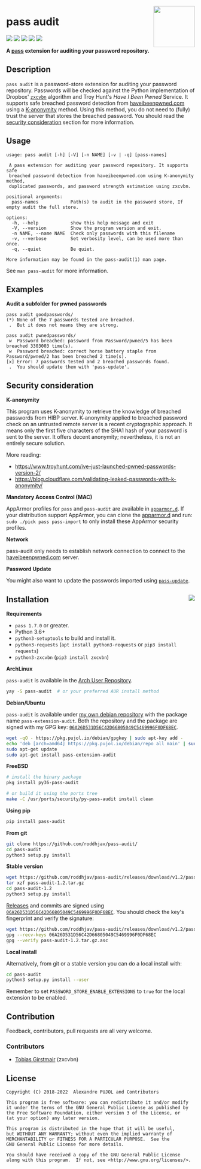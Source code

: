 [<img src="https://gitlab.com/uploads/-/system/project/avatar/6507456/logo.png" align="right" height="110"/>][github-link]

# pass audit

[![][travis]][travis-link] [![][gitlab]][gitlab-link] [![][coverage]][coverage-link] [![][quality]][quality-link] [![
][release]][release-link]

**A [pass] extension for auditing your password repository.**


## Description
`pass audit` is a password-store extension for auditing your password repository.
Passwords will be checked against the Python implementation of Dropbox'
[`zxcvbn`][zxcvbn] algorithm and Troy Hunt's *Have I Been Pwned* Service.
It supports safe breached password detection from [haveibeenpwned.com][HIBP]
using a [K-anonymity][Kanonymity] method. Using this method, you do not need to
(fully) trust the server that stores the breached password. You should read the
[security consideration](#security-consideration) section for more information.


## Usage

```
usage: pass audit [-h] [-V] [-n NAME] [-v | -q] [pass-names]

 A pass extension for auditing your password repository. It supports safe
 breached password detection from haveibeenpwned.com using K-anonymity method,
 duplicated passwords, and password strength estimation using zxcvbn.

positional arguments:
  pass-names            Path(s) to audit in the password store, If empty audit the full store.

options:
  -h, --help            show this help message and exit
  -V, --version         Show the program version and exit.
  -n NAME, --name NAME  Check only passwords with this filename
  -v, --verbose         Set verbosity level, can be used more than once.
  -q, --quiet           Be quiet.

More information may be found in the pass-audit(1) man page.
```

See `man pass-audit` for more information.


## Examples

**Audit a subfolder for pwned passwords**
```
pass audit goodpasswords/
(*) None of the 7 passwords tested are breached.
 .  But it does not means they are strong.
```

```
pass audit pwnedpasswords/
 w  Password breached: password from Password/pwned/5 has been breached 3303003 time(s).
 w  Password breached: correct horse battery staple from Password/pwned/2 has been breached 2 time(s).
[x] Error: 7 passwords tested and 2 breached passwords found.
 .  You should update them with 'pass-update'.
```


## Security consideration

**K-anonymity**

This program uses K-anonymity to retrieve the knowledge of breached passwords
from HIBP server. K-anonymity applied to breached password check on an untrusted
remote server is a recent cryptographic approach. It means only the first five
characters of the SHA1 hash of your password is sent to the server. It offers
decent anonymity; nevertheless, it is not an entirely secure solution.

More reading:
* https://www.troyhunt.com/ive-just-launched-pwned-passwords-version-2/
* https://blog.cloudflare.com/validating-leaked-passwords-with-k-anonymity/

**Mandatory Access Control (MAC)**

AppArmor profiles for `pass` and `pass-audit` are available in 
[`apparmor.d`][apparmor.d]. If your distribution support AppArmor, you can
clone the [apparmor.d] and run: `sudo ./pick pass pass-import` to only install
these AppArmor security profiles.

**Network**

pass-audit only needs to establish network connection to connect to the
[haveibeenpwned.com][HIBP] server.

**Password Update**

You might also want to update the passwords imported using [`pass-update`][update].


## Installation [<img src="https://repology.org/badge/vertical-allrepos/pass-audit.svg" align="right">][repology-link]

**Requirements**
* `pass 1.7.0` or greater.
* Python 3.6+
* `python3-setuptools` to build and install it.
* `python3-requests` (`apt install python3-requests` or `pip3 install requests`)
* `python3-zxcvbn` (`pip3 install zxcvbn`)

**ArchLinux**

`pass-audit` is available in the [Arch User Repository][aur].
```sh
yay -S pass-audit  # or your preferred AUR install method
```

**Debian/Ubuntu**

`pass-audit` is available under [my own debian repository][repo] with the package name
`pass-extension-audit`. Both the repository and the package are signed with
my GPG key: [`06A26D531D56C42D66805049C5469996F0DF68EC`][keys].
```sh
wget -qO - https://pkg.pujol.io/debian/gpgkey | sudo apt-key add -
echo 'deb [arch=amd64] https://pkg.pujol.io/debian/repo all main' | sudo tee /etc/apt/sources.list.d/pkg.pujol.io.list
sudo apt-get update
sudo apt-get install pass-extension-audit
```

**FreeBSD**
```sh
# install the binary package
pkg install py36-pass-audit

# or build it using the ports tree
make -C /usr/ports/security/py-pass-audit install clean
```

**Using pip**
```sh
pip install pass-audit
```

**From git**
```sh
git clone https://github.com/roddhjav/pass-audit/
cd pass-audit
python3 setup.py install
```

**Stable version**
```sh
wget https://github.com/roddhjav/pass-audit/releases/download/v1.2/pass-audit-1.2.tar.gz
tar xzf pass-audit-1.2.tar.gz
cd pass-audit-1.2
python3 setup.py install
```

[Releases][releases] and commits are signed using [`06A26D531D56C42D66805049C5469996F0DF68EC`][keys].
You should check the key's fingerprint and verify the signature:
```sh
wget https://github.com/roddhjav/pass-audit/releases/download/v1.2/pass-audit-1.2.tar.gz.asc
gpg --recv-keys 06A26D531D56C42D66805049C5469996F0DF68EC
gpg --verify pass-audit-1.2.tar.gz.asc
```

**Local install**

Alternatively, from git or a stable version you can do a local install with:
```sh
cd pass-audit
python3 setup.py install --user
```
Remember to set `PASSWORD_STORE_ENABLE_EXTENSIONS` to `true` for the local
extension to be enabled.


## Contribution
Feedback, contributors, pull requests are all very welcome.

### Contributors
 * [Tobias Girstmair](https://gir.st/) (zxcvbn)


## License

    Copyright (C) 2018-2022  Alexandre PUJOL and Contributors

    This program is free software: you can redistribute it and/or modify
    it under the terms of the GNU General Public License as published by
    the Free Software Foundation, either version 3 of the License, or
    (at your option) any later version.

    This program is distributed in the hope that it will be useful,
    but WITHOUT ANY WARRANTY; without even the implied warranty of
    MERCHANTABILITY or FITNESS FOR A PARTICULAR PURPOSE.  See the
    GNU General Public License for more details.

    You should have received a copy of the GNU General Public License
    along with this program.  If not, see <http://www.gnu.org/licenses/>.

[github-link]: https://github.com/roddhjav/pass-audit
[travis]: https://img.shields.io/travis/roddhjav/pass-audit/master.svg?style=flat-square
[travis-link]: https://travis-ci.com/roddhjav/pass-audit
[gitlab]: https://gitlab.com/roddhjav/pass-audit/badges/master/pipeline.svg?style=flat-square
[gitlab-link]: https://gitlab.com/roddhjav/pass-audit/pipelines
[coverage]: https://gitlab.com/roddhjav/pass-audit/badges/master/coverage.svg?style=flat-square
[coverage-link]: https://roddhjav.gitlab.io/pass-audit/
[quality]: https://img.shields.io/codacy/grade/593851adcd354d179bf5b5b43eac0440/master.svg?style=flat-square
[quality-link]: https://www.codacy.com/app/roddhjav/pass-audit
[release]: https://img.shields.io/github/release/roddhjav/pass-audit.svg?maxAge=600&style=flat-square
[release-link]: https://github.com/roddhjav/pass-audit/releases/latest
[repology-link]: https://repology.org/project/pass-audit/versions

[pass]: https://www.passwordstore.org/
[apparmor.d]: https://github.com/roddhjav/apparmor.d
[keys]: https://pujol.io/keys
[repo]: https://pkg.pujol.io
[update]: https://github.com/roddhjav/pass-update
[aur]: https://aur.archlinux.org/packages/pass-audit
[releases]: https://github.com/roddhjav/pass-audit/releases
[pass]: https://www.passwordstore.org/
[Kanonymity]: https://en.wikipedia.org/wiki/K-anonymity
[HIBP]: https://haveibeenpwned.com/
[zxcvbn]: https://blogs.dropbox.com/tech/2012/04/zxcvbn-realistic-password-strength-estimation/
